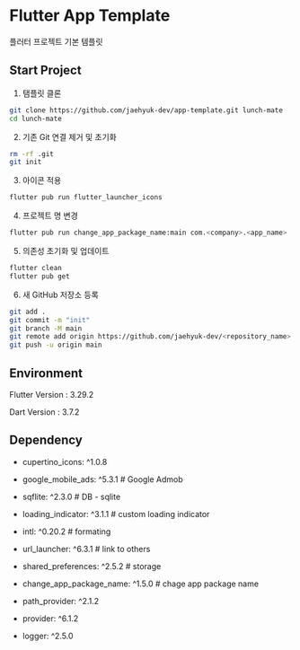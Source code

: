 # Flutter App Template

플러터 프로젝트 기본 템플릿

## Start Project

1. 탬플릿 클론

```bash
git clone https://github.com/jaehyuk-dev/app-template.git lunch-mate
cd lunch-mate
```

2. 기존 Git 연결 제거 및 초기화

```bash
rm -rf .git
git init
```

3. 아이콘 적용

```bash
flutter pub run flutter_launcher_icons
```

4. 프로젝트 명 변경

```bash
flutter pub run change_app_package_name:main com.<company>.<app_name>
```

5. 의존성 초기화 및 업데이트

```bash
flutter clean
flutter pub get
```

6. 새 GitHub 저장소 등록

```bash
git add .
git commit -m "init"
git branch -M main
git remote add origin https://github.com/jaehyuk-dev/<repository_name>.git
git push -u origin main
```

## Environment
Flutter Version : 3.29.2

Dart Version : 3.7.2

## Dependency
- cupertino_icons: ^1.0.8

- google_mobile_ads: ^5.3.1   # Google Admob

- sqflite: ^2.3.0             # DB - sqlite
- loading_indicator: ^3.1.1   # custom loading indicator
- intl: ^0.20.2               # formating
- url_launcher: ^6.3.1        # link to others

- shared_preferences: ^2.5.2  # storage
- change_app_package_name: ^1.5.0 # chage app package name

- path_provider: ^2.1.2

- provider: ^6.1.2
- logger: ^2.5.0
